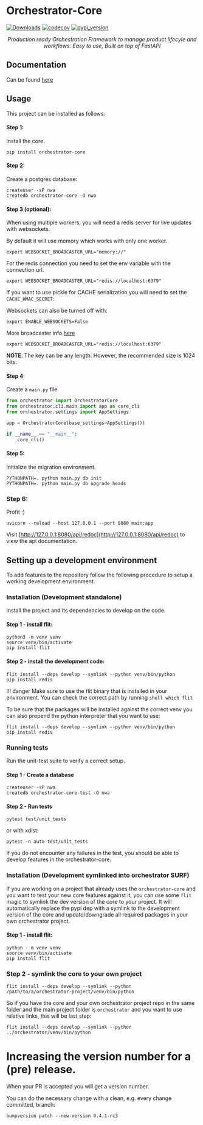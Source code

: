# Orchestrator-Core
[![Downloads](https://pepy.tech/badge/orchestrator-core/month)](https://pepy.tech/project/orchestrator-core)
[![codecov](https://codecov.io/gh/workfloworchestrator/orchestrator-core/branch/main/graph/badge.svg?token=5ANQFI2DHS)](https://codecov.io/gh/workfloworchestrator/orchestrator-core)
[![pypi_version](https://img.shields.io/pypi/v/orchestrator-core?color=%2334D058&label=pypi%20package)](https://pypi.org/project/orchestrator-core)

<p align="center"><em>Production ready Orchestration Framework to manage product lifecyle and workflows. Easy to use, Built on top of FastAPI</em></p>


## Documentation
Can be found [here](https://workfloworchestrator.org/orchestrator-core/)

## Usage
This project can be installed as follows:

#### Step 1:
Install the core.
```shell
pip install orchestrator-core
```

#### Step 2:
Create a postgres database:
```shell
createuser -sP nwa
createdb orchestrator-core -O nwa
```

#### Step 3 (optional):
When using multiple workers, you will need a redis server for live updates with websockets.

By default it will use memory which works with only one worker.
```shell
export WEBSOCKET_BROADCASTER_URL="memory://"
```

For the redis connection you need to set the env variable with the connection url.
```shell
export WEBSOCKET_BROADCASTER_URL="redis://localhost:6379"
```

If you want to use pickle for CACHE serialization you will need to set the `CACHE_HMAC_SECRET`:

Websockets can also be turned off with:
```shell
export ENABLE_WEBSOCKETS=False
```

More broadcaster info [here](https://pypi.org/project/broadcaster/)

```shell
export WEBSOCKET_BROADCASTER_URL="redis://localhost:6379"
```
**NOTE**: The key can be any length. However, the recommended size is 1024 bits.

#### Step 4:
Create a `main.py` file.

```python
from orchestrator import OrchestratorCore
from orchestrator.cli.main import app as core_cli
from orchestrator.settings import AppSettings

app = OrchestratorCore(base_settings=AppSettings())

if __name__ == "__main__":
    core_cli()
```

#### Step 5:
Initialize the migration environment.
```shell
PYTHONPATH=. python main.py db init
PYTHONPATH=. python main.py db upgrade heads
```

### Step 6:
Profit :)

```shell
uvicorn --reload --host 127.0.0.1 --port 8080 main:app
```

Visit [http://127.0.0.1:8080/api/redoc](http://127.0.0.1:8080/api/redoc) to view the api documentation.


## Setting up a development environment

To add features to the repository follow the following procedure to setup a working development environment.

### Installation (Development standalone)
Install the project and its dependencies to develop on the code.

#### Step 1 - install flit:

```shell
python3 -m venv venv
source venv/bin/activate
pip install flit
```

#### Step 2 - install the development code:
```shell
flit install --deps develop --symlink --python venv/bin/python
pip install redis
```

!!! danger
    Make sure to use the flit binary that is installed in your environment. You can check the correct
    path by running
    ```shell
    which flit
    ```

To be sure that the packages will be installed against the correct venv you can also prepend the python interpreter
that you want to use:

```shell
flit install --deps develop --symlink --python venv/bin/python
pip install redis
```


### Running tests
Run the unit-test suite to verify a correct setup.

#### Step 1 - Create a database

```shell
createuser -sP nwa
createdb orchestrator-core-test -O nwa
```

#### Step 2 - Run tests
```shell
pytest test/unit_tests
```
or with xdist:

```shell
pytest -n auto test/unit_tests
```

If you do not encounter any failures in the test, you should be able to develop features in the orchestrator-core.

### Installation (Development symlinked into orchestrator SURF)

If you are working on a project that already uses the `orchestrator-core` and you want to test your new core features
against it, you can use some `flit` magic to symlink the dev version of the core to your project. It will
automatically replace the pypi dep with a symlink to the development version
of the core and update/downgrade all required packages in your own orchestrator project.

#### Step 1 - install flit:

```shell
python - m venv venv
source venv/bin/activate
pip install flit
```

### Step 2 - symlink the core to your own project

```shell
flit install --deps develop --symlink --python /path/to/a/orchestrator-project/venv/bin/python
```

So if you have the core and your own orchestrator project repo in the same folder and the main project folder is
`orchestrator` and you want to use relative links, this will be last step:

```shell
flit install --deps develop --symlink --python ../orchestrator/venv/bin/python
```

# Increasing the version number for a (pre) release.

When your PR is accepted you will get a version number.

You can do the necessary change with a clean, e.g. every change committed, branch:

```shell
bumpversion patch --new-version 0.4.1-rc3
```
